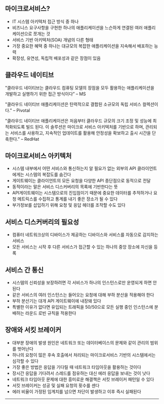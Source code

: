 ## 마이크로서비스?
- IT 시스템 아키텍처 접근 방식 중 하나
- 비즈니스 요구사항을 구현한 하나의 애플리케이션을 느슨하게 연결된 여러 애플리케이션으로 쪼개는 것
- 서비스 기반 아키텍처(SOA) 개념의 다른 형태
- 가장 중요한 혜택 중 하나는 대규모의 복잡한 애플리케이션을 지속해서 배포하는 능력
- 확장성, 유연성, 독립적 배포성과 같은 장점이 있음

## 클라우드 네이티브
"클라우드 네이티브는 클라우드 컴퓨팅 모델의 장점을 모두 활용하는 애플리케이션을 개발하고 실행하기 위한 접근 방식이다”
– MS

"클라우드 네이티브 애플리케이션은 탄력적으로 결합된 소규모의 독립 서비스 컬렉션이다."
– Pivotal

"클라우드 네이티브 애플리케이션은 처음부터 클라우드 규모의 크기 조정 및 성능에 최적화되도록 빌드 된다.
이 솔루션은 마이크로 서비스 아키텍처를 기반으로 하며, 관리되는 서비스를 사용하고,
지속적인 업데이트를 활용해 안정성을 확보하고 출시 시간을 단축한다."
– RedHat

## 마이크로서비스 아키텍처
- 시스템 내부에서 어떤 서비스와 통신하는지 알 필요가 없는 외부의 API 클라이언트에게는 시스템의 복잡도를 숨긴다
- 게이트웨이는 클라이언트의 모든 요청을 다양한 API 종단점으로 동적으로 전달
- 동적이라는 말은 서비스 디스커버리의 목록에 기반한다는 뜻
- API게이트웨이는 시스템으로의 진입점이기 때문에 중요한 데이터를 추적하거나 요청 메트릭스를 수집하고 통계를 내기 좋은 장소가 될 수 있다
- 부가정보를 삽입하기 위해 요청 및 응답 헤더를 조작할 수도 있다

## 서비스 디스커버리의 필요성
- 컴퓨터 네트워크상의 디바이스가 제공하는 디바이스와 서비스를 자동으로 감지하는 서비스
- 모든 서비스는 시작 후 다른 서비스가 접근할 수 있는 하나의 중앙 장소에 자신을 등록


## 서비스 간 통신
- 시스템의 신뢰성을 보장하려면 각 서비스가 하나의 인스턴스로만 운영되게 하면 안된다
- 같은 서비스의 여러 인스턴스는 들어오는 요청에 대해 부하 분산을 적용해야 한다
- 부하 분산기는 대개 API 게이트웨이에 내장돼 있다
- 특별한 이유가 없다면 유입되는 트래픽을 50/50으로 모든 실행 중인 인스턴스에 분배하는 라운드 로빈 규칙을 적용한다

## 장애와 서킷 브레이커
- 대부분 장애의 발생 원인은 네트워크 또는 데이터베이스의 문제와 같이 관리의 범위를 벗어난다
- 하나의 요청이 많은 후속 호출에서 처리되는 마이크로서비스 기반의 시스템에서는 심각할 수 있다
- 가장 좋은 방법은 응답을 기다릴 때 네트워크 타임아웃을 활용하는 것이다
- 장시간 응답을 기다려서 스레드를 점유하는 대신 에러 응답을 보내는 것이 낫다
- 네트워크 타임아웃 문제에 대한 흥미로운 해결책은 서킷 브레이커 패턴일 수 있다
- 서킷 브레이커는 성공 및 실패 요청의 횟수를 센다
- 에러 비율이 가정된 임계치를 넘으면 차단이 발생하고 이후 즉시 실패된다

---

